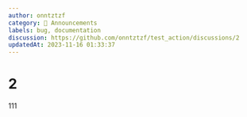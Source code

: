 ```yaml
---
author: onntztzf
category: 📣 Announcements
labels: bug, documentation
discussion: https://github.com/onntztzf/test_action/discussions/2
updatedAt: 2023-11-16 01:33:37
---
```


# 2

111
